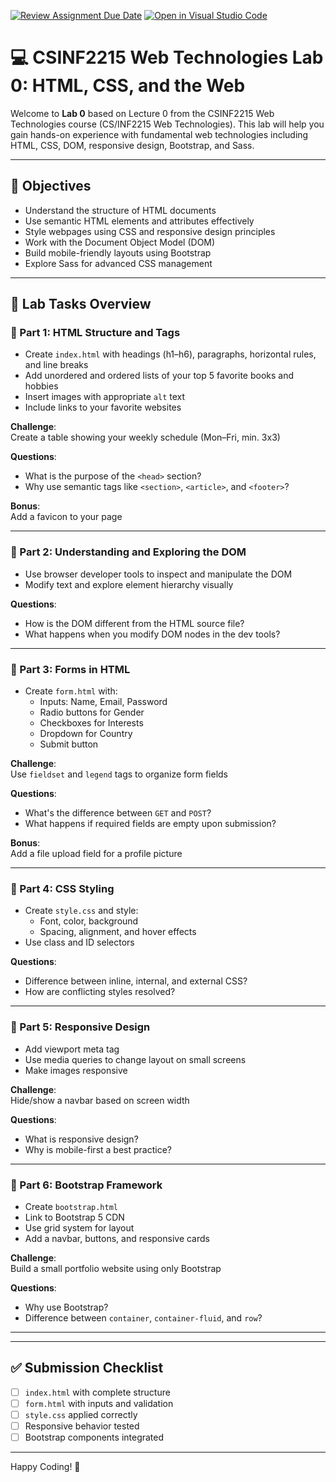 [![Review Assignment Due Date](https://classroom.github.com/assets/deadline-readme-button-22041afd0340ce965d47ae6ef1cefeee28c7c493a6346c4f15d667ab976d596c.svg)](https://classroom.github.com/a/TYTiLgFX)
[![Open in Visual Studio Code](https://classroom.github.com/assets/open-in-vscode-2e0aaae1b6195c2367325f4f02e2d04e9abb55f0b24a779b69b11b9e10269abc.svg)](https://classroom.github.com/online_ide?assignment_repo_id=19201673&assignment_repo_type=AssignmentRepo)
# 💻 CSINF2215 Web Technologies Lab 0: HTML, CSS, and the Web

Welcome to **Lab 0** based on Lecture 0 from the CSINF2215 Web Technologies course (CS/INF2215 Web Technologies). This lab will help you gain hands-on experience with fundamental web technologies including HTML, CSS, DOM, responsive design, Bootstrap, and Sass.

---

## 🎯 Objectives

- Understand the structure of HTML documents
- Use semantic HTML elements and attributes effectively
- Style webpages using CSS and responsive design principles
- Work with the Document Object Model (DOM)
- Build mobile-friendly layouts using Bootstrap
- Explore Sass for advanced CSS management

---

## 🧪 Lab Tasks Overview

### 🔹 Part 1: HTML Structure and Tags

- Create `index.html` with headings (h1–h6), paragraphs, horizontal rules, and line breaks
- Add unordered and ordered lists of your top 5 favorite books and hobbies
- Insert images with appropriate `alt` text
- Include links to your favorite websites

**Challenge**:  
Create a table showing your weekly schedule (Mon–Fri, min. 3x3)

**Questions**:  
- What is the purpose of the `<head>` section?  
- Why use semantic tags like `<section>`, `<article>`, and `<footer>`?

**Bonus**:  
Add a favicon to your page

---

### 🔹 Part 2: Understanding and Exploring the DOM

- Use browser developer tools to inspect and manipulate the DOM
- Modify text and explore element hierarchy visually

**Questions**:  
- How is the DOM different from the HTML source file?  
- What happens when you modify DOM nodes in the dev tools?

---

### 🔹 Part 3: Forms in HTML

- Create `form.html` with:
  - Inputs: Name, Email, Password
  - Radio buttons for Gender
  - Checkboxes for Interests
  - Dropdown for Country
  - Submit button

**Challenge**:  
Use `fieldset` and `legend` tags to organize form fields

**Questions**:  
- What's the difference between `GET` and `POST`?  
- What happens if required fields are empty upon submission?

**Bonus**:  
Add a file upload field for a profile picture

---

### 🔹 Part 4: CSS Styling

- Create `style.css` and style:
  - Font, color, background
  - Spacing, alignment, and hover effects
- Use class and ID selectors

**Questions**:  
- Difference between inline, internal, and external CSS?  
- How are conflicting styles resolved?

---

### 🔹 Part 5: Responsive Design

- Add viewport meta tag
- Use media queries to change layout on small screens
- Make images responsive

**Challenge**:  
Hide/show a navbar based on screen width

**Questions**:  
- What is responsive design?  
- Why is mobile-first a best practice?

---

### 🔹 Part 6: Bootstrap Framework

- Create `bootstrap.html`
- Link to Bootstrap 5 CDN
- Use grid system for layout
- Add a navbar, buttons, and responsive cards

**Challenge**:  
Build a small portfolio website using only Bootstrap

**Questions**:  
- Why use Bootstrap?  
- Difference between `container`, `container-fluid`, and `row`?

---


---

## ✅ Submission Checklist

- [ ] `index.html` with complete structure
- [ ] `form.html` with inputs and validation
- [ ] `style.css` applied correctly
- [ ] Responsive behavior tested
- [ ] Bootstrap components integrated

---

Happy Coding! 🚀
